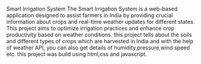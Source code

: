 Smart Irrigation System
The Smart Irrigation System is a web-based application designed to assist farmers in India by providing crucial information about crops and real-time weather updates for different states. 
This project aims to optimize irrigation practices and enhance crop productivity based on weather conditions.
this project tells about the soils and different types of crops which are harvested in India and with the help of weather API, you can also get details of humidity,pressure,wind speed etc.
this project was build using html,css and javascript.
